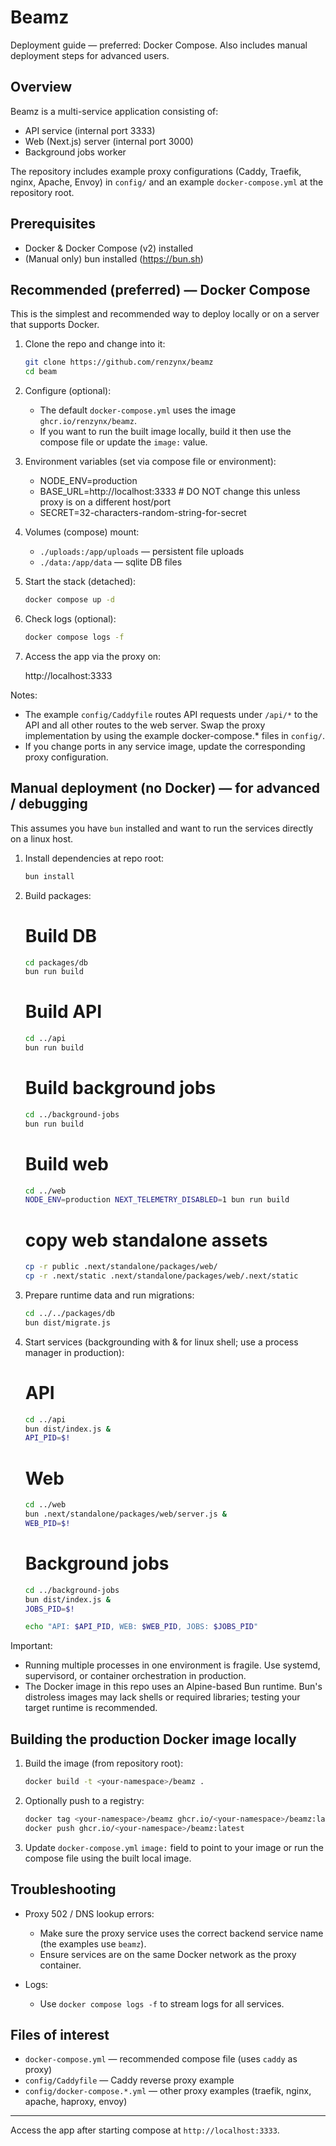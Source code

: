 # Beamz

Deployment guide — preferred: Docker Compose. Also includes manual deployment steps for advanced users.

## Overview

Beamz is a multi-service application consisting of:

- API service (internal port 3333)
- Web (Next.js) server (internal port 3000)
- Background jobs worker

The repository includes example proxy configurations (Caddy, Traefik, nginx, Apache, Envoy) in `config/` and an example `docker-compose.yml` at the repository root.

## Prerequisites

- Docker & Docker Compose (v2) installed
- (Manual only) bun installed (https://bun.sh)

## Recommended (preferred) — Docker Compose

This is the simplest and recommended way to deploy locally or on a server that supports Docker.

1. Clone the repo and change into it:

   ```sh
   git clone https://github.com/renzynx/beamz
   cd beam
   ```

2. Configure (optional):
   - The default `docker-compose.yml` uses the image `ghcr.io/renzynx/beamz`.
   - If you want to run the built image locally, build it then use the compose file or update the `image:` value.

3. Environment variables (set via compose file or environment):
   - NODE_ENV=production
   - BASE_URL=http://localhost:3333 # DO NOT change this unless proxy is on a different host/port
   - SECRET=32-characters-random-string-for-secret

4. Volumes (compose) mount:
   - `./uploads:/app/uploads` — persistent file uploads
   - `./data:/app/data` — sqlite DB files

5. Start the stack (detached):

   ```sh
   docker compose up -d
   ```

6. Check logs (optional):

   ```sh
   docker compose logs -f
   ```

7. Access the app via the proxy on:

   http://localhost:3333

Notes:

- The example `config/Caddyfile` routes API requests under `/api/*` to the API and all other routes to the web server. Swap the proxy implementation by using the example docker-compose.\* files in `config/`.
- If you change ports in any service image, update the corresponding proxy configuration.

## Manual deployment (no Docker) — for advanced / debugging

This assumes you have `bun` installed and want to run the services directly on a linux host.

1. Install dependencies at repo root:

   ```sh
   bun install
   ```

2. Build packages:

   # Build DB

   ```sh
   cd packages/db
   bun run build
   ```

   # Build API

   ```sh
   cd ../api
   bun run build
   ```

   # Build background jobs

   ```sh
   cd ../background-jobs
   bun run build
   ```

   # Build web

   ```sh
   cd ../web
   NODE_ENV=production NEXT_TELEMETRY_DISABLED=1 bun run build
   ```

   # copy web standalone assets

   ```sh
   cp -r public .next/standalone/packages/web/
   cp -r .next/static .next/standalone/packages/web/.next/static
   ```

3. Prepare runtime data and run migrations:

   ```sh
   cd ../../packages/db
   bun dist/migrate.js
   ```

4. Start services (backgrounding with & for linux shell; use a process manager in production):

   # API

   ```sh
   cd ../api
   bun dist/index.js &
   API_PID=$!
   ```

   # Web

   ```sh
   cd ../web
   bun .next/standalone/packages/web/server.js &
   WEB_PID=$!
   ```

   # Background jobs

   ```sh
   cd ../background-jobs
   bun dist/index.js &
   JOBS_PID=$!
   ```

   ```sh
   echo "API: $API_PID, WEB: $WEB_PID, JOBS: $JOBS_PID"
   ```

Important:

- Running multiple processes in one environment is fragile. Use systemd, supervisord, or container orchestration in production.
- The Docker image in this repo uses an Alpine-based Bun runtime. Bun's distroless images may lack shells or required libraries; testing your target runtime is recommended.

## Building the production Docker image locally

1. Build the image (from repository root):

   ```sh
   docker build -t <your-namespace>/beamz .
   ```

2. Optionally push to a registry:

   ```sh
   docker tag <your-namespace>/beamz ghcr.io/<your-namespace>/beamz:latest
   docker push ghcr.io/<your-namespace>/beamz:latest
   ```

3. Update `docker-compose.yml` `image:` field to point to your image or run the compose file using the built local image.

## Troubleshooting

- Proxy 502 / DNS lookup errors:
  - Make sure the proxy service uses the correct backend service name (the examples use `beamz`).
  - Ensure services are on the same Docker network as the proxy container.

- Logs:
  - Use `docker compose logs -f` to stream logs for all services.

## Files of interest

- `docker-compose.yml` — recommended compose file (uses `caddy` as proxy)
- `config/Caddyfile` — Caddy reverse proxy example
- `config/docker-compose.*.yml` — other proxy examples (traefik, nginx, apache, haproxy, envoy)

---

Access the app after starting compose at `http://localhost:3333`.
